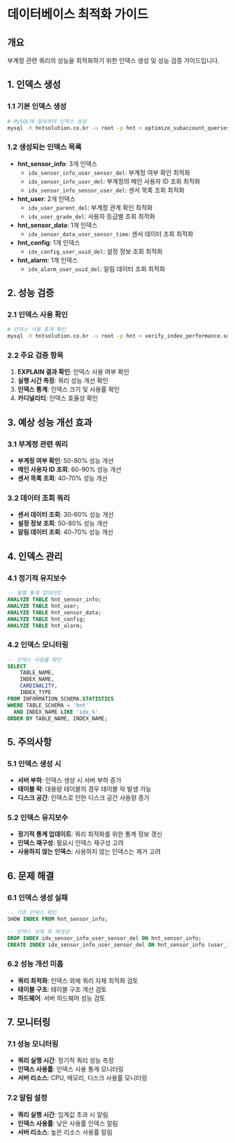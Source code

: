 # 데이터베이스 최적화 가이드

## 개요
부계정 관련 쿼리의 성능을 최적화하기 위한 인덱스 생성 및 성능 검증 가이드입니다.

## 1. 인덱스 생성

### 1.1 기본 인덱스 생성
```bash
# MySQL에 접속하여 인덱스 생성
mysql -h hntsolution.co.kr -u root -p hnt < optimize_subaccount_queries.sql
```

### 1.2 생성되는 인덱스 목록
- **hnt_sensor_info**: 3개 인덱스
  - `idx_sensor_info_user_sensor_del`: 부계정 여부 확인 최적화
  - `idx_sensor_info_user_del`: 부계정의 메인 사용자 ID 조회 최적화
  - `idx_sensor_info_sensor_user_del`: 센서 목록 조회 최적화
- **hnt_user**: 2개 인덱스
  - `idx_user_parent_del`: 부계정 관계 확인 최적화
  - `idx_user_grade_del`: 사용자 등급별 조회 최적화
- **hnt_sensor_data**: 1개 인덱스
  - `idx_sensor_data_user_sensor_time`: 센서 데이터 조회 최적화
- **hnt_config**: 1개 인덱스
  - `idx_config_user_uuid_del`: 설정 정보 조회 최적화
- **hnt_alarm**: 1개 인덱스
  - `idx_alarm_user_uuid_del`: 알림 데이터 조회 최적화

## 2. 성능 검증

### 2.1 인덱스 사용 확인
```bash
# 인덱스 사용 통계 확인
mysql -h hntsolution.co.kr -u root -p hnt < verify_index_performance.sql
```

### 2.2 주요 검증 항목
1. **EXPLAIN 결과 확인**: 인덱스 사용 여부 확인
2. **실행 시간 측정**: 쿼리 성능 개선 확인
3. **인덱스 통계**: 인덱스 크기 및 사용률 확인
4. **카디널리티**: 인덱스 효율성 확인

## 3. 예상 성능 개선 효과

### 3.1 부계정 관련 쿼리
- **부계정 여부 확인**: 50-80% 성능 개선
- **메인 사용자 ID 조회**: 60-90% 성능 개선
- **센서 목록 조회**: 40-70% 성능 개선

### 3.2 데이터 조회 쿼리
- **센서 데이터 조회**: 30-60% 성능 개선
- **설정 정보 조회**: 50-80% 성능 개선
- **알림 데이터 조회**: 40-70% 성능 개선

## 4. 인덱스 관리

### 4.1 정기적 유지보수
```sql
-- 월별 통계 업데이트
ANALYZE TABLE hnt_sensor_info;
ANALYZE TABLE hnt_user;
ANALYZE TABLE hnt_sensor_data;
ANALYZE TABLE hnt_config;
ANALYZE TABLE hnt_alarm;
```

### 4.2 인덱스 모니터링
```sql
-- 인덱스 사용률 확인
SELECT 
    TABLE_NAME,
    INDEX_NAME,
    CARDINALITY,
    INDEX_TYPE
FROM INFORMATION_SCHEMA.STATISTICS 
WHERE TABLE_SCHEMA = 'hnt' 
  AND INDEX_NAME LIKE 'idx_%'
ORDER BY TABLE_NAME, INDEX_NAME;
```

## 5. 주의사항

### 5.1 인덱스 생성 시
- **서버 부하**: 인덱스 생성 시 서버 부하 증가
- **테이블 락**: 대용량 테이블의 경우 테이블 락 발생 가능
- **디스크 공간**: 인덱스로 인한 디스크 공간 사용량 증가

### 5.2 인덱스 유지보수
- **정기적 통계 업데이트**: 쿼리 최적화를 위한 통계 정보 갱신
- **인덱스 재구성**: 필요시 인덱스 재구성 고려
- **사용하지 않는 인덱스**: 사용하지 않는 인덱스는 제거 고려

## 6. 문제 해결

### 6.1 인덱스 생성 실패
```sql
-- 기존 인덱스 확인
SHOW INDEX FROM hnt_sensor_info;

-- 인덱스 삭제 후 재생성
DROP INDEX idx_sensor_info_user_sensor_del ON hnt_sensor_info;
CREATE INDEX idx_sensor_info_user_sensor_del ON hnt_sensor_info (user_id, sensor_id, del_yn);
```

### 6.2 성능 개선 미흡
- **쿼리 최적화**: 인덱스 외에 쿼리 자체 최적화 검토
- **테이블 구조**: 테이블 구조 개선 검토
- **하드웨어**: 서버 하드웨어 성능 검토

## 7. 모니터링

### 7.1 성능 모니터링
- **쿼리 실행 시간**: 정기적 쿼리 성능 측정
- **인덱스 사용률**: 인덱스 사용 통계 모니터링
- **서버 리소스**: CPU, 메모리, 디스크 사용률 모니터링

### 7.2 알림 설정
- **쿼리 실행 시간**: 임계값 초과 시 알림
- **인덱스 사용률**: 낮은 사용률 인덱스 알림
- **서버 리소스**: 높은 리소스 사용률 알림
